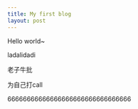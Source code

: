 ```yaml
---
title: My first blog
layout: post
---
```

<p>Hello world~</p>
<p>ladalidadi</p>
<p>老子牛批</p>
<p>为自己打call</p>
<p>66666666666666666666666666666666</p>

